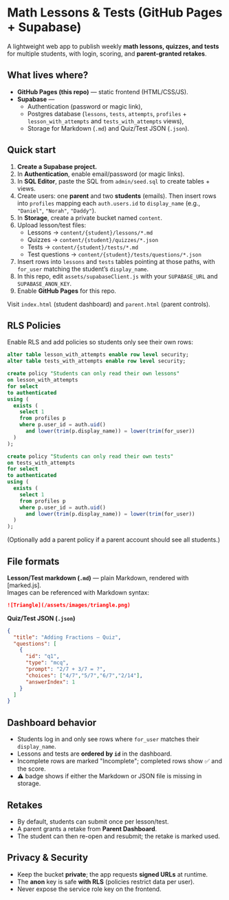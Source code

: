 # Math Lessons & Tests (GitHub Pages + Supabase)

A lightweight web app to publish weekly **math lessons, quizzes, and tests** for multiple students, with login, scoring, and **parent-granted retakes**.

## What lives where?

- **GitHub Pages (this repo)** — static frontend (HTML/CSS/JS).
- **Supabase** — 
  - Authentication (password or magic link),
  - Postgres database (`lessons`, `tests`, `attempts`, `profiles` + `lesson_with_attempts` and `tests_with_attempts` views),
  - Storage for Markdown (`.md`) and Quiz/Test JSON (`.json`).

## Quick start

1. **Create a Supabase project.**
2. In **Authentication**, enable email/password (or magic links).
3. In **SQL Editor**, paste the SQL from `admin/seed.sql` to create tables + views.
4. Create users: one **parent** and two **students** (emails). Then insert rows into `profiles` mapping each `auth.users.id` to `display_name` (e.g., `"Daniel"`, `"Norah"`, `"Daddy"`).
5. In **Storage**, create a private bucket named `content`.
6. Upload lesson/test files:
   - Lessons → `content/{student}/lessons/*.md`
   - Quizzes → `content/{student}/quizzes/*.json`
   - Tests → `content/{student}/tests/*.md`
   - Test questions → `content/{student}/tests/questions/*.json`
7. Insert rows into `lessons` and `tests` tables pointing at those paths, with `for_user` matching the student’s `display_name`.
8. In this repo, edit `assets/supabaseClient.js` with your `SUPABASE_URL` and `SUPABASE_ANON_KEY`.
9. Enable **GitHub Pages** for this repo.

Visit `index.html` (student dashboard) and `parent.html` (parent controls).

## RLS Policies

Enable RLS and add policies so students only see their own rows:

```sql
alter table lesson_with_attempts enable row level security;
alter table tests_with_attempts enable row level security;

create policy "Students can only read their own lessons"
on lesson_with_attempts
for select
to authenticated
using (
  exists (
    select 1
    from profiles p
    where p.user_id = auth.uid()
      and lower(trim(p.display_name)) = lower(trim(for_user))
  )
);

create policy "Students can only read their own tests"
on tests_with_attempts
for select
to authenticated
using (
  exists (
    select 1
    from profiles p
    where p.user_id = auth.uid()
      and lower(trim(p.display_name)) = lower(trim(for_user))
  )
);
```

(Optionally add a parent policy if a parent account should see all students.)

## File formats

**Lesson/Test markdown (`.md`)** — plain Markdown, rendered with [marked.js].  
Images can be referenced with Markdown syntax:

```md
![Triangle](/assets/images/triangle.png)
```

**Quiz/Test JSON (`.json`)**

```json
{
  "title": "Adding Fractions — Quiz",
  "questions": [
    {
      "id": "q1",
      "type": "mcq",
      "prompt": "2/7 + 3/7 = ?",
      "choices": ["4/7","5/7","6/7","2/14"],
      "answerIndex": 1
    }
  ]
}
```

## Dashboard behavior

- Students log in and only see rows where `for_user` matches their `display_name`.
- Lessons and tests are **ordered by `id`** in the dashboard.
- Incomplete rows are marked "Incomplete"; completed rows show ✅ and the score.
- ⚠️ badge shows if either the Markdown or JSON file is missing in storage.

## Retakes

- By default, students can submit once per lesson/test.
- A parent grants a retake from **Parent Dashboard**.
- The student can then re-open and resubmit; the retake is marked used.

## Privacy & Security

- Keep the bucket **private**; the app requests **signed URLs** at runtime.
- The **anon** key is safe **with RLS** (policies restrict data per user).  
- Never expose the service role key on the frontend.

